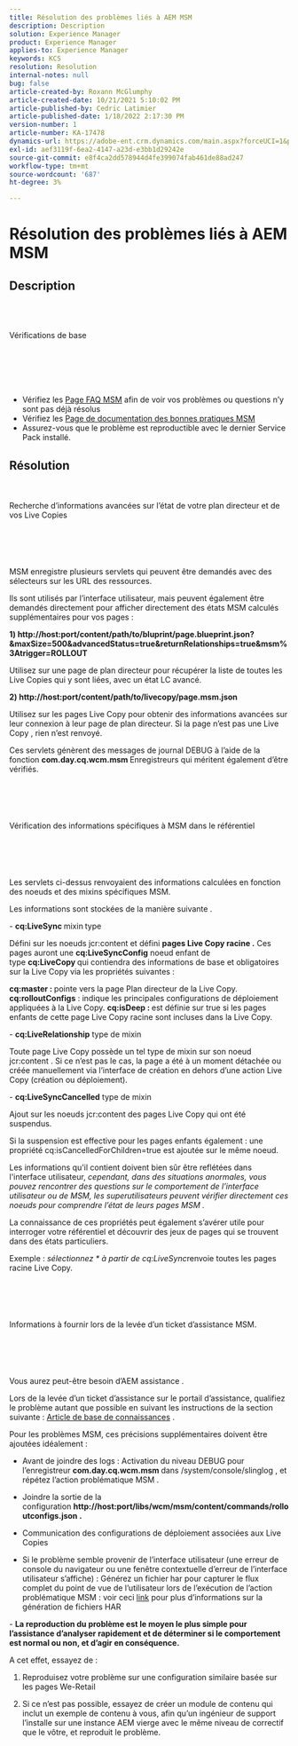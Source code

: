 ```yaml
---
title: Résolution des problèmes liés à AEM MSM
description: Description
solution: Experience Manager
product: Experience Manager
applies-to: Experience Manager
keywords: KCS
resolution: Resolution
internal-notes: null
bug: false
article-created-by: Roxann McGlumphy
article-created-date: 10/21/2021 5:10:02 PM
article-published-by: Cedric Latimier
article-published-date: 1/18/2022 2:17:30 PM
version-number: 1
article-number: KA-17478
dynamics-url: https://adobe-ent.crm.dynamics.com/main.aspx?forceUCI=1&pagetype=entityrecord&etn=knowledgearticle&id=99b28cb8-9132-ec11-b6e5-000d3a5ba97a
exl-id: aef3119f-6ea2-4147-a23d-e3bb1d29242e
source-git-commit: e8f4ca2dd578944d4fe399074fab461de88ad247
workflow-type: tm+mt
source-wordcount: '687'
ht-degree: 3%

---
```


# Résolution des problèmes liés à AEM MSM

## Description

<br><br><br>Vérifications de base<br><br><br><br> <br><br>
- Vérifiez les [Page FAQ MSM](https://helpx.adobe.com/experience-manager/kb/index/msm_faq.html) afin de voir vos problèmes ou questions n’y sont pas déjà résolus
- Vérifiez les [Page de documentation des bonnes pratiques MSM](https://experienceleague.adobe.com/docs/experience-manager-65/administering/introduction/msm-best-practices.html?lang=en)
- Assurez-vous que le problème est reproductible avec le dernier Service Pack installé.



## Résolution

<br><br>Recherche d’informations avancées sur l’état de votre plan directeur et de vos Live Copies<br><br><br><br> <br><br>
MSM enregistre plusieurs servlets qui peuvent être demandés avec des sélecteurs sur les URL des ressources.

Ils sont utilisés par l’interface utilisateur, mais peuvent également être demandés directement pour afficher directement des états MSM calculés supplémentaires pour vos pages :

<b>1) http://host:port/content/path/to/bluprint/page.blueprint.json?&amp;maxSize=500&amp;advancedStatus=true&amp;returnRelationships=true&amp;msm%3Atrigger=ROLLOUT</b>

Utilisez sur une page de plan directeur pour récupérer la liste de toutes les Live Copies qui y sont liées, avec un état LC avancé.



<b>2) http://host:port/content/path/to/livecopy/page.msm.json</b>

Utilisez sur les pages Live Copy pour obtenir des informations avancées sur leur connexion à leur page de plan directeur.
Si la page n’est pas une Live Copy , rien n’est renvoyé.



Ces servlets génèrent des messages de journal DEBUG à l’aide de la fonction <b>com.day.cq.wcm.msm </b>Enregistreurs qui méritent également d’être vérifiés.
<br><br><br><br> <br><br>Vérification des informations spécifiques à MSM dans le référentiel<br><br><br><br> <br><br>
Les servlets ci-dessus renvoyaient des informations calculées en fonction des noeuds et des mixins spécifiques MSM.

Les informations sont stockées de la manière suivante .

- <b>cq:LiveSync </b>mixin<b> </b>type

Défini sur les noeuds jcr:content et défini <b>pages Live Copy racine .</b>
Ces pages auront une <b>cq:LiveSyncConfig</b> noeud enfant de type <b>cq:LiveCopy </b>qui contiendra des informations de base et obligatoires sur la Live Copy via les propriétés suivantes :

<b>cq:master : </b>pointe vers la page Plan directeur de la Live Copy.
<b>cq:rolloutConfigs</b> : indique les principales configurations de déploiement appliquées à la Live Copy.
<b>cq:isDeep : </b>est définie sur true si les pages enfants de cette page Live Copy racine sont incluses dans la Live Copy.



- <b>cq:LiveRelationship</b> type de mixin

Toute page Live Copy possède un tel type de mixin sur son noeud jcr:content .
Si ce n’est pas le cas, la page a été à un moment détachée ou créée manuellement via l’interface de création en dehors d’une action Live Copy (création ou déploiement).



- <b>cq:LiveSyncCancelled</b> type de mixin

Ajout sur les noeuds jcr:content des pages Live Copy qui ont été suspendus.

Si la suspension est effective pour les pages enfants également : une propriété cq:isCancelledForChildren=true est ajoutée sur le même noeud.



Les informations qu&#39;il contient doivent bien sûr être reflétées dans l&#39;interface utilisateur, *cependant, dans des situations anormales, vous pouvez rencontrer des questions sur le comportement de l’interface utilisateur ou de MSM, les superutilisateurs peuvent vérifier directement ces noeuds pour comprendre l’état de leurs pages MSM .*

La connaissance de ces propriétés peut également s’avérer utile pour interroger votre référentiel et découvrir des jeux de pages qui se trouvent dans des états particuliers.

Exemple : *sélectionnez \* à partir de cq:LiveSync*renvoie toutes les pages racine Live Copy.
<br><br><br><br> <br><br>Informations à fournir lors de la levée d’un ticket d’assistance MSM.<br><br><br><br> <br><br>
Vous aurez peut-être besoin d’AEM assistance .

Lors de la levée d’un ticket d’assistance sur le portail d’assistance, qualifiez le problème autant que possible en suivant les instructions de la section suivante : [Article de base de connaissances](https://helpx.adobe.com/cq/kb/how-to-fully-qualify-a-ticket.html) .

Pour les problèmes MSM, ces précisions supplémentaires doivent être ajoutées idéalement :

- Avant de joindre des logs : Activation du niveau DEBUG pour l’enregistreur <b>com.day.cq.wcm.msm </b>dans /system/console/slinglog , et répétez l’action problématique MSM .

- Joindre la sortie de la configuration <b>http://host:port/libs/wcm/msm/content/commands/rolloutconfigs.json .</b>

- Communication des configurations de déploiement associées aux Live Copies

- Si le problème semble provenir de l’interface utilisateur (une erreur de console du navigateur ou une fenêtre contextuelle d’erreur de l’interface utilisateur s’affiche) : Générez un fichier har pour capturer le flux complet du point de vue de l’utilisateur lors de l’exécution de l’action problématique MSM : voir ceci [link](https://help.tenderapp.com/kb/troubleshooting-your-tender-site/generating-an-har-file) pour plus d’informations sur la génération de fichiers HAR

- <b>La reproduction du problème est le moyen le plus simple pour l’assistance d’analyser rapidement et de déterminer si le comportement est normal ou non, et d’agir en conséquence.</b>

A cet effet, essayez de :

1) Reproduisez votre problème sur une configuration similaire basée sur les pages We-Retail

2) Si ce n’est pas possible, essayez de créer un module de contenu qui inclut un exemple de contenu à vous, afin qu’un ingénieur de support l’installe sur une instance AEM vierge avec le même niveau de correctif que le vôtre, et reproduit le problème.
